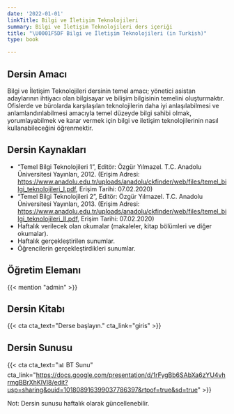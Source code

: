 ```yaml
---
date: '2022-01-01'
linkTitle: Bilgi ve İletişim Teknolojileri
summary: Bilgi ve İletişim Teknolojileri ders içeriği
title: "\U0001F5DF Bilgi ve İletişim Teknolojileri (in Turkish)"
type: book

---
```


## Dersin Amacı

Bilgi ve İletişim Teknolojileri dersinin temel amacı; yönetici asistan adaylarının ihtiyacı olan bilgisayar ve bilişim bilgisinin temelini oluşturmaktır. Ofislerde ve bürolarda karşılaşılan teknolojilerin daha iyi anlaşılabilmesi ve anlamlandırılabilmesi amacıyla temel düzeyde bilgi sahibi olmak, yorumlayabilmek ve karar vermek için bilgi ve iletişim teknolojilerinin nasıl kullanabileceğini öğrenmektir.

## Dersin Kaynakları

- “Temel Bilgi Teknolojileri 1”, Editör: Özgür Yılmazel. T.C. Anadolu Üniversitesi Yayınları, 2012. (Erişim Adresi: https://www.anadolu.edu.tr/uploads/anadolu/ckfinder/web/files/temel_bilgi_teknolojileri_I.pdf, Erişim Tarihi: 07.02.2020) 
- “Temel Bilgi Teknolojileri 2”, Editör: Özgür Yılmazel. T.C. Anadolu Üniversitesi Yayınları, 2013. (Erişim Adresi: https://www.anadolu.edu.tr/uploads/anadolu/ckfinder/web/files/temel_bilgi_teknolojileri_II.pdf, Erişim Tarihi: 07.02.2020) 
- Haftalık verilecek olan okumalar (makaleler, kitap bölümleri ve diğer okumalar).
- Haftalık gerçekleştirilen sunumlar.
- Öğrencilerin gerçekleştirdikleri sunumlar.

## Öğretim Elemanı

{{< mention "admin" >}}

## Dersin Kitabı

{{< cta cta_text="Derse başlayın." cta_link="giris" >}}

## Dersin Sunusu

{{< cta cta_text="📊 BT Sunu" cta_link="https://docs.google.com/presentation/d/1rFygBb6SAbXa6zYU4vhrmgBBrXhKlVl8/edit?usp=sharing&ouid=101808916399037786397&rtpof=true&sd=true" >}} 

Not: Dersin sunusu haftalık olarak güncellenebilir. 
